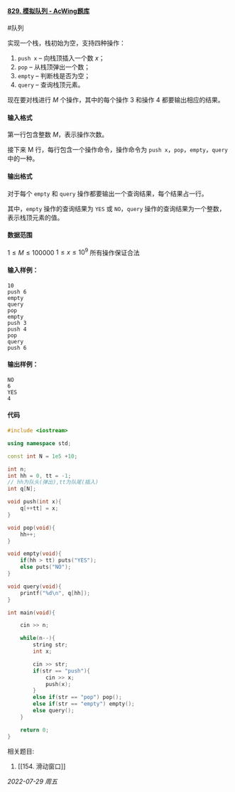 #### [829. 模拟队列 - AcWing题库](https://www.acwing.com/problem/content/831/)

#队列

实现一个栈，栈初始为空，支持四种操作：

1. `push x` – 向栈顶插入一个数 $x$；
2. `pop` – 从栈顶弹出一个数；
3. `empty` – 判断栈是否为空；
4. `query` – 查询栈顶元素。

现在要对栈进行 $M$ 个操作，其中的每个操作 $3$ 和操作 $4$ 都要输出相应的结果。

#### 输入格式

第一行包含整数 $M$，表示操作次数。

接下来 M 行，每行包含一个操作命令，操作命令为 `push x`，`pop`，`empty`，`query` 中的一种。

#### 输出格式

对于每个 `empty` 和 `query` 操作都要输出一个查询结果，每个结果占一行。

其中，`empty` 操作的查询结果为 `YES` 或 `NO`，`query` 操作的查询结果为一个整数，表示栈顶元素的值。

#### 数据范围

$1≤M≤100000$
$1≤x≤10^9$
所有操作保证合法

#### 输入样例：

```
10
push 6
empty
query
pop
empty
push 3
push 4
pop
query
push 6
```

#### 输出样例：

```
NO
6
YES
4
```

#### 代码

```cpp
#include <iostream>

using namespace std;

const int N = 1e5 +10;

int n;
int hh = 0, tt = -1;
// hh为队头(弹出),tt为队尾(插入)
int q[N];

void push(int x){
    q[++tt] = x;
}

void pop(void){
    hh++;
}

void empty(void){
    if(hh > tt) puts("YES");
    else puts("NO");
}

void query(void){
    printf("%d\n", q[hh]);
}

int main(void){

    cin >> n;

    while(n--){
        string str;
        int x;

        cin >> str;
        if(str == "push"){
            cin >> x;
            push(x);
        }
        else if(str == "pop") pop();
        else if(str == "empty") empty();
        else query();
    }

    return 0;
}
```

相关题目:
1. [[154. 滑动窗口]]

*2022-07-29 周五*